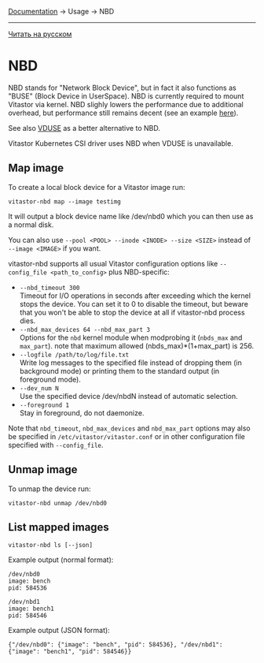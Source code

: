 [Documentation](../../README.md#documentation) → Usage → NBD

-----

[Читать на русском](nbd.ru.md)

# NBD

NBD stands for "Network Block Device", but in fact it also functions as "BUSE"
(Block Device in UserSpace). NBD is currently required to mount Vitastor via kernel.
NBD slighly lowers the performance due to additional overhead, but performance still
remains decent (see an example [here](../performance/comparison1.en.md#vitastor-0-4-0-nbd)).

See also [VDUSE](qemu.en.md#vduse) as a better alternative to NBD.

Vitastor Kubernetes CSI driver uses NBD when VDUSE is unavailable.

## Map image

To create a local block device for a Vitastor image run:

```
vitastor-nbd map --image testimg
```

It will output a block device name like /dev/nbd0 which you can then use as a normal disk.

You can also use `--pool <POOL> --inode <INODE> --size <SIZE>` instead of `--image <IMAGE>` if you want.

vitastor-nbd supports all usual Vitastor configuration options like `--config_file <path_to_config>` plus NBD-specific:

* `--nbd_timeout 300` \
  Timeout for I/O operations in seconds after exceeding which the kernel stops
  the device. You can set it to 0 to disable the timeout, but beware that you
  won't be able to stop the device at all if vitastor-nbd process dies.
* `--nbd_max_devices 64 --nbd_max_part 3` \
  Options for the `nbd` kernel module when modprobing it (`nbds_max` and `max_part`).
  note that maximum allowed (nbds_max)*(1+max_part) is 256.
* `--logfile /path/to/log/file.txt` \
  Write log messages to the specified file instead of dropping them (in background mode)
  or printing them to the standard output (in foreground mode).
* `--dev_num N` \
  Use the specified device /dev/nbdN instead of automatic selection.
* `--foreground 1` \
  Stay in foreground, do not daemonize.

Note that `nbd_timeout`, `nbd_max_devices` and `nbd_max_part` options may also be specified
in `/etc/vitastor/vitastor.conf` or in other configuration file specified with `--config_file`.

## Unmap image

To unmap the device run:

```
vitastor-nbd unmap /dev/nbd0
```

## List mapped images

```
vitastor-nbd ls [--json]
```

Example output (normal format):

```
/dev/nbd0
image: bench
pid: 584536

/dev/nbd1
image: bench1
pid: 584546
```

Example output (JSON format):

```
{"/dev/nbd0": {"image": "bench", "pid": 584536}, "/dev/nbd1": {"image": "bench1", "pid": 584546}}
```
